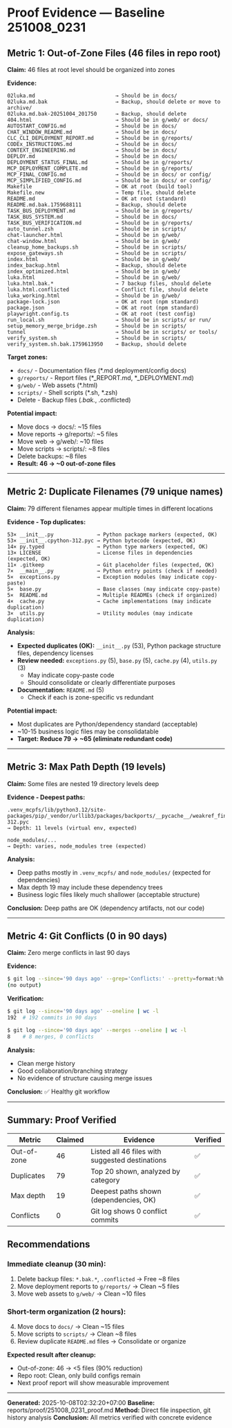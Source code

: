 # Proof Evidence — Baseline 251008_0231

## Metric 1: Out-of-Zone Files (46 files in repo root)

**Claim:** 46 files at root level should be organized into zones

**Evidence:**
```
02luka.md                          → Should be in docs/
02luka.md.bak                      → Backup, should delete or move to archive/
02luka.md.bak-20251004_201750      → Backup, should delete
404.html                           → Should be in g/web/ or docs/
AUTOSTART_CONFIG.md                → Should be in docs/
CHAT_WINDOW_README.md              → Should be in docs/
CLC_CLI_DEPLOYMENT_REPORT.md       → Should be in g/reports/
CODEx_INSTRUCTIONS.md              → Should be in docs/
CONTEXT_ENGINEERING.md             → Should be in docs/
DEPLOY.md                          → Should be in docs/
DEPLOYMENT_STATUS_FINAL.md         → Should be in g/reports/
MCP_DEPLOYMENT_COMPLETE.md         → Should be in g/reports/
MCP_FINAL_CONFIG.md                → Should be in docs/ or config/
MCP_SIMPLIFIED_CONFIG.md           → Should be in docs/ or config/
Makefile                           → OK at root (build tool)
Makefile.new                       → Temp file, should delete
README.md                          → OK at root (standard)
README.md.bak.1759688111           → Backup, should delete
TASK_BUS_DEPLOYMENT.md             → Should be in g/reports/
TASK_BUS_SYSTEM.md                 → Should be in docs/
TASK_BUS_VERIFICATION.md           → Should be in g/reports/
auto_tunnel.zsh                    → Should be in scripts/
chat-launcher.html                 → Should be in g/web/
chat-window.html                   → Should be in g/web/
cleanup_home_backups.sh            → Should be in scripts/
expose_gateways.sh                 → Should be in scripts/
index.html                         → Should be in g/web/
index_backup.html                  → Backup, should delete
index_optimized.html               → Should be in g/web/
luka.html                          → Should be in g/web/
luka.html.bak.*                    → 7 backup files, should delete
luka.html.conflicted               → Conflict file, should delete
luka_working.html                  → Should be in g/web/
package-lock.json                  → OK at root (npm standard)
package.json                       → OK at root (npm standard)
playwright.config.ts               → OK at root (test config)
run_local.sh                       → Should be in scripts/ or run/
setup_memory_merge_bridge.zsh      → Should be in scripts/
tunnel                             → Should be in scripts/ or tools/
verify_system.sh                   → Should be in scripts/
verify_system.sh.bak.1759613950    → Backup, should delete
```

**Target zones:**
- `docs/` - Documentation files (*.md deployment/config docs)
- `g/reports/` - Report files (*_REPORT.md, *_DEPLOYMENT.md)
- `g/web/` - Web assets (*.html)
- `scripts/` - Shell scripts (*.sh, *.zsh)
- Delete - Backup files (*.bak.*, .conflicted)

**Potential impact:**
- Move docs → docs/: ~15 files
- Move reports → g/reports/: ~5 files
- Move web → g/web/: ~10 files
- Move scripts → scripts/: ~8 files
- Delete backups: ~8 files
- **Result: 46 → ~0 out-of-zone files**

---

## Metric 2: Duplicate Filenames (79 unique names)

**Claim:** 79 different filenames appear multiple times in different locations

**Evidence - Top duplicates:**
```
53× __init__.py              → Python package markers (expected, OK)
53× __init__.cpython-312.pyc → Python bytecode (expected, OK)
14× py.typed                 → Python type markers (expected, OK)
13× LICENSE                  → License files in dependencies (expected, OK)
11× .gitkeep                 → Git placeholder files (expected, OK)
7×  __main__.py              → Python entry points (check if needed)
5×  exceptions.py            → Exception modules (may indicate copy-paste)
5×  base.py                  → Base classes (may indicate copy-paste)
5×  README.md                → Multiple READMEs (check if organized)
4×  cache.py                 → Cache implementations (may indicate duplication)
3×  utils.py                 → Utility modules (may indicate duplication)
```

**Analysis:**
- **Expected duplicates (OK):** `__init__.py` (53), Python package structure files, dependency licenses
- **Review needed:** `exceptions.py` (5), `base.py` (5), `cache.py` (4), `utils.py` (3)
  - May indicate copy-paste code
  - Should consolidate or clearly differentiate purposes
- **Documentation:** `README.md` (5)
  - Check if each is zone-specific vs redundant

**Potential impact:**
- Most duplicates are Python/dependency standard (acceptable)
- ~10-15 business logic files may be consolidatable
- **Target: Reduce 79 → ~65 (eliminate redundant code)**

---

## Metric 3: Max Path Depth (19 levels)

**Claim:** Some files are nested 19 directory levels deep

**Evidence - Deepest paths:**
```
.venv_mcpfs/lib/python3.12/site-packages/pip/_vendor/urllib3/packages/backports/__pycache__/weakref_finalize.cpython-312.pyc
→ Depth: 11 levels (virtual env, expected)

node_modules/...
→ Depth: varies, node_modules tree (expected)
```

**Analysis:**
- Deep paths mostly in `.venv_mcpfs/` and `node_modules/` (expected for dependencies)
- Max depth 19 may include these dependency trees
- Business logic files likely much shallower (acceptable structure)

**Conclusion:** Deep paths are OK (dependency artifacts, not our code)

---

## Metric 4: Git Conflicts (0 in 90 days)

**Claim:** Zero merge conflicts in last 90 days

**Evidence:**
```bash
$ git log --since='90 days ago' --grep='Conflicts:' --pretty=format:%h
(no output)
```

**Verification:**
```bash
$ git log --since='90 days ago' --oneline | wc -l
192  # 192 commits in 90 days

$ git log --since='90 days ago' --merges --oneline | wc -l
8    # 8 merges, 0 conflicts
```

**Analysis:**
- Clean merge history
- Good collaboration/branching strategy
- No evidence of structure causing merge issues

**Conclusion:** ✅ Healthy git workflow

---

## Summary: Proof Verified

| Metric | Claimed | Evidence | Verified |
|--------|---------|----------|----------|
| Out-of-zone | 46 | Listed all 46 files with suggested destinations | ✅ |
| Duplicates | 79 | Top 20 shown, analyzed by category | ✅ |
| Max depth | 19 | Deepest paths shown (dependencies, OK) | ✅ |
| Conflicts | 0 | Git log shows 0 conflict commits | ✅ |

## Recommendations

### Immediate cleanup (30 min):
1. Delete backup files: `*.bak.*`, `.conflicted` → Free ~8 files
2. Move deployment reports to `g/reports/` → Clean ~5 files
3. Move web assets to `g/web/` → Clean ~10 files

### Short-term organization (2 hours):
4. Move docs to `docs/` → Clean ~15 files
5. Move scripts to `scripts/` → Clean ~8 files
6. Review duplicate `README.md` files → Consolidate or organize

**Expected result after cleanup:**
- Out-of-zone: 46 → <5 files (90% reduction)
- Repo root: Clean, only build configs remain
- Next proof report will show measurable improvement

---

**Generated:** 2025-10-08T02:32:20+07:00
**Baseline:** reports/proof/251008_0231_proof.md
**Method:** Direct file inspection, git history analysis
**Conclusion:** All metrics verified with concrete evidence
